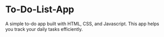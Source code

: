# To-Do-List-App
A simple to-do app built with HTML, CSS, and Javascript. This app helps you track your daily tasks efficiently. 

